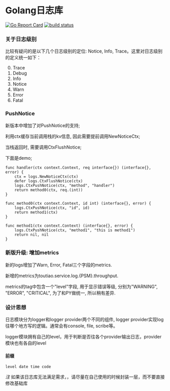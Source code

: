 # Golang日志库

[![Go Report Card](http://golang-report.byted.org/badge/code.byted.org/gopkg/logs)](http://golang-report.byted.org/report/code.byted.org/gopkg/logs)
[![build status](http://code.byted.org/ci/projects/10/status.png?ref=master)](http://code.byted.org/ci/projects/10?ref=master)


### 关于日志级别

比较有疑问的是以下几个日志级别的定位: Notice, Info, Trace。这里对日志级别的定义统一如下：

0. Trace
1. Debug
2. Info
3. Notice
4. Warn
5. Error
6. Fatal

### PushNotice
新版本中增加了对PushNotice的支持;

利用ctx缓存当前调用栈的kv信息, 因此需要提前调用NewNoticeCtx;

当栈返回时, 需要调用CtxFlushNotice;

下面是demo;

```
func handler(ctx context.Context, req interface{}) (interface{}, error) {
	ctx = logs.NewNoticeCtx(ctx)
	defer logs.CtxFlushNotice(ctx)
	logs.CtxPushNotice(ctx, "method", "handler")
	return method0(ctx, req.(int))
}

func method0(ctx context.Context, id int) (interface{}, error) {
	logs.CtxPushNotice(ctx, "id", id)
	return method1(ctx)
}

func method1(ctx context.Context) (interface{}, error) {
	logs.CtxPushNotice(ctx, "method1", "this is method1")
	return nil, nil
}
```

### 新版升级: 增加metrics
新的logs增加了Warn, Error, Fatal三个字段的metrics.

新增的metrics为toutiao.service.log.{PSM}.throughput. 

metrics的tag中包含一个"level"字段, 用于显示错误等级, 分别为"WARNING", "ERROR", "CRITICAL", 为了和PY做统一, 所以稍有差异.


### 设计思想

日志模块分为logger和logger provider两个不同的组件, logger provider实现log往哪个地方写的逻辑。通常会有console, file, scribe等。

logger模块拥有自己的level，用于判断是否往各个provider输出日志，provider模块也有各自的level

#### 前缀

    level date time code

*注*
如果该日志库无法满足需求，，请尽量在自己使用的时候封装一层，而不要直接修改基础库
